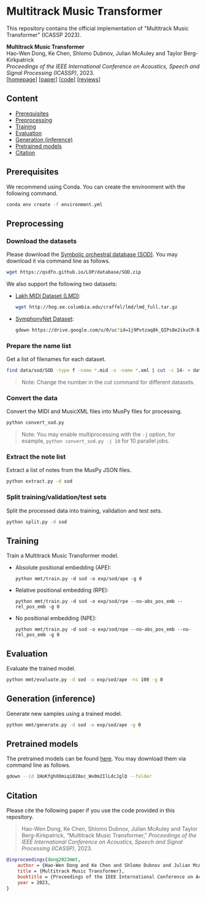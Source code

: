 # Multitrack Music Transformer

This repository contains the official implementation of "Multitrack Music Transformer" (ICASSP 2023).

__Multitrack Music Transformer__<br>
Hao-Wen Dong, Ke Chen, Shlomo Dubnov, Julian McAuley and Taylor Berg-Kirkpatrick<br>
_Proceedings of the IEEE International Conference on Acoustics, Speech and Signal Processing (ICASSP)_, 2023.<br>
[[homepage](https://salu133445.github.io/mmt/)]
[[paper](https://arxiv.org/pdf/2207.06983.pdf)]
[[code](https://github.com/salu133445/mmt)]
[[reviews](https://salu133445.github.io/pdf/mmt-icassp2023-reviews.pdf)]

## Content

- [Prerequisites](#prerequisites)
- [Preprocessing](#preprocessing)
- [Training](#training)
- [Evaluation](#evaluation)
- [Generation (inference)](#generation-inference)
- [Pretrained models](#pretrained-models)
- [Citation](#citation)

## Prerequisites

We recommend using Conda. You can create the environment with the following command.

```sh
conda env create -f environment.yml
```

## Preprocessing

### Download the datasets

Please download the [Symbolic orchestral database (SOD)](https://qsdfo.github.io/LOP/database.html). You may download it via command line as follows.

```sh
wget https://qsdfo.github.io/LOP/database/SOD.zip
```

We also support the following two datasets:

- [Lakh MIDI Dataset (LMD)](https://qsdfo.github.io/LOP/database.html):

  ```sh
  wget http://hog.ee.columbia.edu/craffel/lmd/lmd_full.tar.gz
  ```

- [SymphonyNet Dataset](https://symphonynet.github.io/):

  ```sh
  gdown https://drive.google.com/u/0/uc?id=1j9Pvtzaq8k_QIPs8e2ikvCR-BusPluTb&export=download
  ```

### Prepare the name list

Get a list of filenames for each dataset.

```sh
find data/sod/SOD -type f -name *.mid -o -name *.xml | cut -c 14- > data/sod/original-names.txt
```

> Note: Change the number in the cut command for different datasets.

### Convert the data

Convert the MIDI and MusicXML files into MusPy files for processing.

```sh
python convert_sod.py
```

> Note: You may enable multiprocessing with the `-j` option, for example, `python convert_sod.py -j 10` for 10 parallel jobs.

### Extract the note list

Extract a list of notes from the MusPy JSON files.

```sh
python extract.py -d sod
```

### Split training/validation/test sets

Split the processed data into training, validation and test sets.

```sh
python split.py -d sod
```

## Training

Train a Multitrack Music Transformer model.

- Absolute positional embedding (APE):

  `python mmt/train.py -d sod -o exp/sod/ape -g 0`

- Relative positional embedding (RPE):

  `python mmt/train.py -d sod -o exp/sod/rpe --no-abs_pos_emb --rel_pos_emb -g 0`

- No positional embedding (NPE):

  `python mmt/train.py -d sod -o exp/sod/npe --no-abs_pos_emb --no-rel_pos_emb -g 0`

## Evaluation

Evaluate the trained model.

```sh
python mmt/evaluate.py -d sod -o exp/sod/ape -ns 100 -g 0
```

## Generation (inference)

Generate new samples using a trained model.

```sh
python mmt/generate.py -d sod -o exp/sod/ape -g 0
```

## Pretrained models

The pretrained models can be found [here](https://drive.google.com/drive/folders/1HoKfghXOmiqi028oc_Wv0m2IlLdcJglQ?usp=share_link). You may download them via command line as follows.

```sh
gdown --id 1HoKfghXOmiqi028oc_Wv0m2IlLdcJglQ --folder
```

## Citation

Please cite the following paper if you use the code provided in this repository.

 > Hao-Wen Dong, Ke Chen, Shlomo Dubnov, Julian McAuley and Taylor Berg-Kirkpatrick, "Multitrack Music Transformer," _Proceedings of the IEEE International Conference on Acoustics, Speech and Signal Processing (ICASSP)_, 2023.

```bibtex
@inproceedings{dong2023mmt,
    author = {Hao-Wen Dong and Ke Chen and Shlomo Dubnov and Julian McAuley and Taylor Berg-Kirkpatrick},
    title = {Multitrack Music Transformer},
    booktitle = {Proceedings of the IEEE International Conference on Acoustics, Speech and Signal Processing (ICASSP)},
    year = 2023,
}
```
